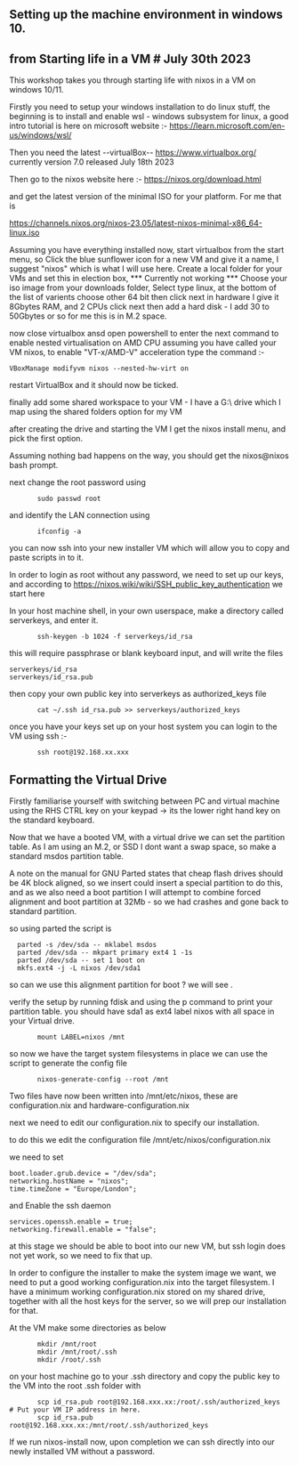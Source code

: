 ## Setting up the machine environment in windows 10.
## from Starting life in a VM # July 30th 2023
This workshop takes you through starting life with nixos in a VM on windows 10/11.

Firstly you need to setup your windows installation to do linux stuff, the beginning is to install and enable wsl - windows subsystem for linux,
a good intro tutorial is here on microsoft website :- https://learn.microsoft.com/en-us/windows/wsl/

Then you need the latest --virtualBox-- https://www.virtualbox.org/
currently version 7.0 released July 18th 2023

Then go to the nixos website here :- https://nixos.org/download.html

and get the latest version of the minimal ISO for your platform. For me that is 

https://channels.nixos.org/nixos-23.05/latest-nixos-minimal-x86_64-linux.iso

Assuming you have everything installed now, start virtualbox from the start menu, 
so
       Click the blue sunflower icon for a new VM and give it a name, I suggest "nixos" which is what I will use here.
       Create a local folder for your VMs and set this in election box,   *** Currently not working ***
       Choose your iso image from your downloads folder,
       Select type linux,
          at the bottom of the list of varients choose other 64 bit
       then click next
       in hardware I give it 8Gbytes RAM, and 2 CPUs
       click next
       then add a hard disk - I add 30 to 50Gbytes or so for me this is in M.2 space.

now close virtualbox ansd open powershell to enter the next command to enable nested virtualisation on AMD CPU
assuming you have called your VM nixos, to enable "VT-x/AMD-V" acceleration type the command :-
```
VBoxManage modifyvm nixos --nested-hw-virt on
```
restart VirtualBox and it should now be ticked.

finally add some shared workspace to your VM - I have a G:\ drive which I map using the shared folders option for my VM

after creating the drive and starting the VM I get the nixos install menu, and pick the first option.

Assuming nothing bad happens on the way, you should get the nixos@nixos bash prompt.

next change the root password using 
```
       sudo passwd root
```
and identify the LAN connection using
```
       ifconfig -a
```
you can now ssh into your new installer VM which will allow you to copy and paste scripts in to it.

In order to login as root without any password, we need to set up our keys, and according to https://nixos.wiki/wiki/SSH_public_key_authentication we start here

In your host machine shell, in your own userspace, make a directory called serverkeys, and enter it.
```
       ssh-keygen -b 1024 -f serverkeys/id_rsa
```
this will require passphrase or blank keyboard input, and will write the files 

```
serverkeys/id_rsa
serverkeys/id_rsa.pub
```
then copy your own public key into serverkeys as authorized_keys file
```
       cat ~/.ssh id_rsa.pub >> serverkeys/authorized_keys
```
once you have your keys set up on your host system you can login to the VM using ssh :- 
```
       ssh root@192.168.xx.xxx
```
## Formatting the Virtual Drive

Firstly familiarise yourself with switching between PC and virtual machine using the RHS CTRL key on your keypad -> its the lower right hand key on the standard keyboard.

Now that we have a booted VM, with a virtual drive we can set the partition table.
As I am using an M.2, or SSD  I dont want a swap space, so make a standard msdos partition table.

A note on the manual for GNU Parted states that cheap flash drives should be 4K block aligned, so we insert could insert a special partition to do this, 
and as we also need a boot partition I will attempt to combine forced alignment and boot partition at 32Mb - so we had crashes and gone back to standard partition.

so using parted the script is
```
  parted -s /dev/sda -- mklabel msdos
  parted /dev/sda -- mkpart primary ext4 1 -1s
  parted /dev/sda -- set 1 boot on
  mkfs.ext4 -j -L nixos /dev/sda1
```
so can we use this alignment partition for boot ? we will see .

verify the setup by running fdisk and using the p command to print your partition table.
  you should have sda1 as ext4 label nixos with all space in your Virtual drive.
```
       mount LABEL=nixos /mnt
```
so now we have the target system filesystems in place we can use the script to generate the config file
```
       nixos-generate-config --root /mnt
```
Two files have now been written into /mnt/etc/nixos, these are configuration.nix and hardware-configuration.nix

next we need to edit our configuration.nix to specify our installation.

to do this we edit the configuration file /mnt/etc/nixos/configuration.nix

we need to set 
```
boot.loader.grub.device = "/dev/sda";
networking.hostName = "nixos";
time.timeZone = "Europe/London";
```
and Enable the ssh daemon
```
services.openssh.enable = true;
networking.firewall.enable = "false";
```
at this stage we should be able to boot into our new VM, but ssh login does not yet work, so we need to fix that up.

In order to configure the installer to make the system image we want, we need to put a good working configuration.nix into the target filesystem.
I have a minimum working configuration.nix stored on my shared drive, together with all the host keys for the server, so we will prep our installation for that.

At the VM make some directories as below
```
       mkdir /mnt/root
       mkdir /mnt/root/.ssh
       mkdir /root/.ssh
```
on your host machine go to your .ssh directory and copy the public key to the VM into the root .ssh folder
with
```
       scp id_rsa.pub root@192.168.xxx.xx:/root/.ssh/authorized_keys  # Put your VM IP address in here.
       scp id_rsa.pub root@192.168.xxx.xx:/mnt/root/.ssh/authorized_keys
```

If we run nixos-install now, upon completion we can ssh directly into our newly installed VM without a password.
